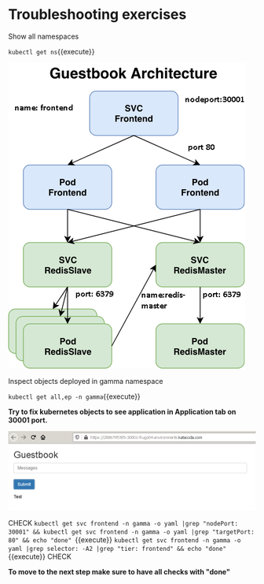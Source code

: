 # Troubleshooting exercises

Show all namespaces

`kubectl get ns`{{execute}}

![Guestbook architecture](./assets/guestbook-architecture.png)

Inspect objects deployed in gamma namespace

`kubectl get all,ep -n gamma`{{execute}}


**Try to fix kubernetes objects to see application in Application tab on 30001 port.**

![Web application](./assets/guestbook-web.png)

CHECK
`kubectl get svc frontend -n gamma -o yaml |grep "nodePort: 30001" && kubectl get svc frontend -n gamma -o yaml |grep "targetPort: 80" && echo "done" `{{execute}}
`kubectl get svc frontend -n gamma -o yaml |grep selector: -A2 |grep "tier: frontend" && echo "done"`{{execute}}
CHECK


**To move to the next step make sure to have all checks with "done"**
